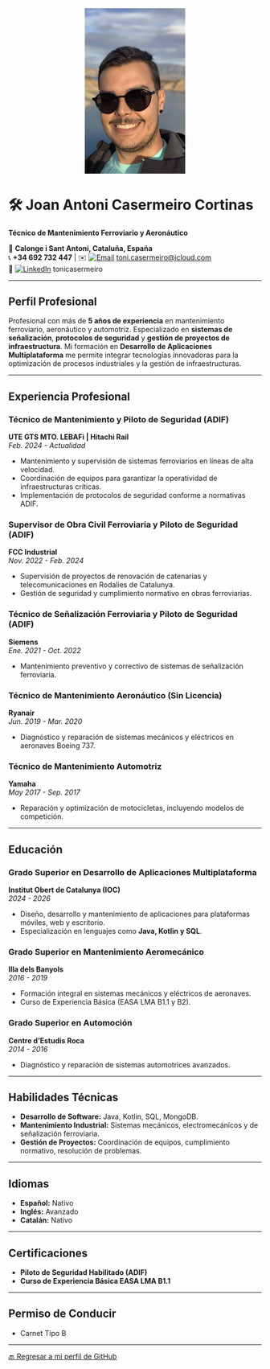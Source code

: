 <div align="center">
  <img src="https://github.com/tonicasermeiro/Pictures/blob/30f4002819d959e5758da11186aa5267112f7f0a/IMG_1324_Nero%20AI_Compress_High.jpeg?raw=true" alt="Foto Profesional" width="200px">
</div>


# 🛠️ **Joan Antoni Casermeiro Cortinas**  
**Técnico de Mantenimiento Ferroviario y Aeronáutico**  

📍 **Calonge i Sant Antoni, Cataluña, España**  
📞 **+34 692 732 447** | ✉️ [![Email](https://img.shields.io/badge/Email-0078D4?style=flat&logo=apple&logoColor=white)](mailto:toni.casermeiro@icloud.com) toni.casermeiro@icloud.com  
🔗 [![LinkedIn](https://img.shields.io/badge/LinkedIn-0077B5?style=flat&logo=linkedin&logoColor=white)](https://www.linkedin.com/in/tonicasermeiro) tonicasermeiro  

---

## **Perfil Profesional**  
Profesional con más de **5 años de experiencia** en mantenimiento ferroviario, aeronáutico y automotriz. Especializado en **sistemas de señalización**, **protocolos de seguridad** y **gestión de proyectos de infraestructura**. Mi formación en **Desarrollo de Aplicaciones Multiplataforma** me permite integrar tecnologías innovadoras para la optimización de procesos industriales y la gestión de infraestructuras.

---

## **Experiencia Profesional**  

### **Técnico de Mantenimiento y Piloto de Seguridad (ADIF)**  
**UTE GTS MTO. LEBAFi | Hitachi Rail**  
_Feb. 2024 - Actualidad_  
- Mantenimiento y supervisión de sistemas ferroviarios en líneas de alta velocidad.  
- Coordinación de equipos para garantizar la operatividad de infraestructuras críticas.  
- Implementación de protocolos de seguridad conforme a normativas ADIF.  

### **Supervisor de Obra Civil Ferroviaria y Piloto de Seguridad (ADIF)**  
**FCC Industrial**  
_Nov. 2022 - Feb. 2024_  
- Supervisión de proyectos de renovación de catenarias y telecomunicaciones en Rodalies de Catalunya.  
- Gestión de seguridad y cumplimiento normativo en obras ferroviarias.  

### **Técnico de Señalización Ferroviaria y Piloto de Seguridad (ADIF)**  
**Siemens**  
_Ene. 2021 - Oct. 2022_  
- Mantenimiento preventivo y correctivo de sistemas de señalización ferroviaria.  

### **Técnico de Mantenimiento Aeronáutico (Sin Licencia)**  
**Ryanair**  
_Jun. 2019 - Mar. 2020_  
- Diagnóstico y reparación de sistemas mecánicos y eléctricos en aeronaves Boeing 737.  

### **Técnico de Mantenimiento Automotriz**  
**Yamaha**  
_May 2017 - Sep. 2017_  
- Reparación y optimización de motocicletas, incluyendo modelos de competición.  

---

## **Educación**  

### **Grado Superior en Desarrollo de Aplicaciones Multiplataforma**  
**Institut Obert de Catalunya (IOC)**  
_2024 - 2026_  
- Diseño, desarrollo y mantenimiento de aplicaciones para plataformas móviles, web y escritorio.  
- Especialización en lenguajes como **Java, Kotlin y SQL**.  

### **Grado Superior en Mantenimiento Aeromecánico**  
**Illa dels Banyols**  
_2016 - 2019_  
- Formación integral en sistemas mecánicos y eléctricos de aeronaves.  
- Curso de Experiencia Básica (EASA LMA B1.1 y B2).  

### **Grado Superior en Automoción**  
**Centre d’Estudis Roca**  
_2014 - 2016_  
- Diagnóstico y reparación de sistemas automotrices avanzados.  

---

## **Habilidades Técnicas**  
- **Desarrollo de Software:** Java, Kotlin, SQL, MongoDB.  
- **Mantenimiento Industrial:** Sistemas mecánicos, electromecánicos y de señalización ferroviaria.  
- **Gestión de Proyectos:** Coordinación de equipos, cumplimiento normativo, resolución de problemas.  

---

## **Idiomas**  
- **Español:** Nativo  
- **Inglés:** Avanzado  
- **Catalán:** Nativo  

---

## **Certificaciones**  
- **Piloto de Seguridad Habilitado (ADIF)**  
- **Curso de Experiencia Básica EASA LMA B1.1**  

---

## **Permiso de Conducir**  
- Carnet Tipo B 

---

[🔙 Regresar a mi perfil de GitHub](https://github.com/tonicasermeiro)
